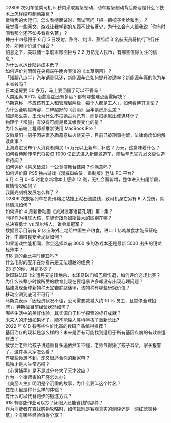 D2809 次列车值乘司机 5 秒内采取紧急制动，动车紧急制动背后原理是什么？技术上怎样缩短制动距离？  
做销售的大佬们，怎么看待面试时，面试官问「把一把梳子卖给和尚」？  
我觉得一些网文，游戏让我学到的东西不比名著少，为什么会有人跟我说「你有时间看那个还不如多看看名著」？  
神舟十四号将于 6 月 5 日发射，陈冬、刘洋、蔡旭哲 3 名航天员将执行飞行任务，如何评价这个组合？  
加息之下，美联储一季度末账面巨亏 2.2 万亿元人民币，有哪些值得关注的信息？  
为什么水运比陆运成本低？  
如何评价刘雨昕在央视端午晚会表演的《本草纲目》？  
「知聊八点半」汽车销量低迷，新能源车企如何提升渗透率？新能源车真的能为车主省钱吗？  
日本退房要 50 多万，马上要回国了可以不管吗？  
人类距离 100% 治愈癌症还有多远？都有哪些难点亟需解决？  
马斯克称「不应该有工人和管理层两级，每个人都是工人」，如何看待其言论？  
为什么全明星阵容，口碑超好的《剑雨》当年票房那么差？  
貂蝉那么美，王允为什么不把她占为己有，而是把她献出使连环计？  
物理学「常量」有没有可能是极其缓慢变化的量？  
为什么前端工程师都推崇使用 MacBook Pro？  
安徽阜阳一男子因夫妻矛盾恶意纵火烧麦子，目前已被刑事拘留，法律角度如何解读此事？  
上海嘉定发布个人消费者购买 15 万元以上新车，补贴 2 万元，这意味着什么？  
如何看待网传辛巴将投资 1000 亿正式进入新能源造车，随后辛巴官方发文否认造车传闻？  
如何评价《乘风破浪》一公竞演舞台结果？你满意吗？  
如何评价原 PS5 独占游戏《漫威蜘蛛侠：重制版》登陆 PC 平台?  
6 月 4 日 0-15 时北京新增本土感染 12 例，无社会面新增，整体进入扫尾阶段，疫情情况如何？  
我国光刻机发展怎么样了？  
D2809 次旅客列车在贵州榕江站撞上泥石流脱线，致司机身亡另有 8 人受伤，具体情况如何？  
如何评价 4 月新番动画《派对浪客诸葛孔明》第十集？  
同样作为持球大核，东契奇跟詹姆斯最大的区别在哪？  
总决赛勇士 vs 凯尔特人，谁会拿冠军 ?  
数据显示目前有 9 亿亩海外土地给中国生产粮食，进口 1 亿吨粮食才能保证吃好，中国粮食安全现状如何？  
如果游戏性能相同，你会选择以前 3000 多的游戏本还是最新 5000 出头的锐龙轻薄本？  
618 真的会比平时便宜吗？  
什么电影的配乐在你看来是无法超越的经典？  
23 岁的你，月薪多少？  
欧国联法国 1:2 遭丹麦逆转绝杀，本泽马破门姆巴佩伤退，如何评价这场比赛？  
为什么长辈小时候所受的教育比现在要粗暴许多却没有出现心理问题？  
福建发现全球新物种天宝岩肿腿迷甲，该物种有哪些研究价值？  
移动空调到底可不可行？  
马斯克表示「因经济状况不佳，公司需要裁减大约 10 % 员工，且暂停全球招聘」，特斯拉目前经营状况如何？  
哪些生活中的美好体验，其实源自于科学探索的标杆成就？  
未来人的牙齿如果坏了，能不能靠人类科学拔了重新长出?  
2022 年 618 有哪些性价比高的数码产品值得推荐？  
基因治疗的现状是怎么样的？未来是否有可能找到适用于所有基因疾病的有效普适疗法？  
放学后老师给孩子讲题重复多遍依然听不懂，老师气得揪了孩子耳朵，家长报警了，这件事大家怎么看？  
有哪些你想不到，却又很适合你的新家电？  
孤独才是人生常态吗？  
《心灵捕手》是不是过分夸大了天才效应？  
作为一个律师害怕开庭怎么办?  
《美丽人生》明明是个沉重的故事，为什么要叫这个片名？  
住在山里是种什么样的体验？  
有什么可以代替跑步的锻炼方式？  
618 有哪些作业可以抄？闭眼入还能省钱的那种？  
作为消费者在查找购物攻略时，如何甄别是客观真实的测评还是「网红滤镜种草」？有哪些经验值得分享？  
